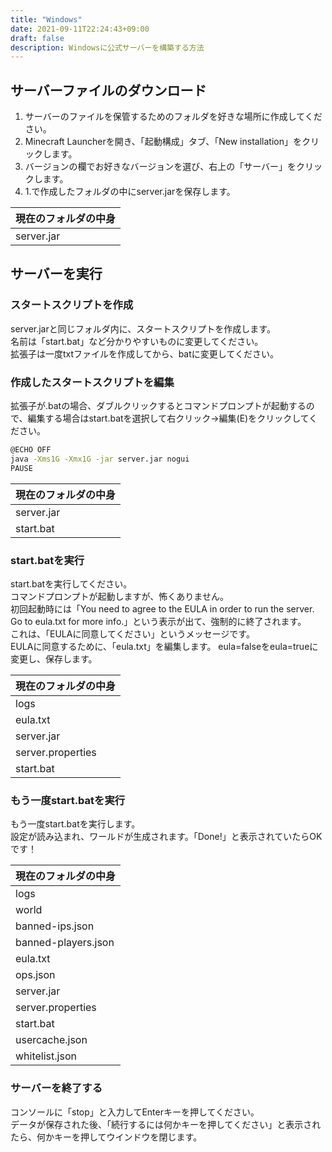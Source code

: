 ```yaml
---
title: "Windows"
date: 2021-09-11T22:24:43+09:00
draft: false
description: Windowsに公式サーバーを構築する方法
---
```


## サーバーファイルのダウンロード
1. サーバーのファイルを保管するためのフォルダを好きな場所に作成してください。
2. Minecraft Launcherを開き、「起動構成」タブ、「New installation」をクリックします。
3. バージョンの欄でお好きなバージョンを選び、右上の「サーバー」をクリックします。
4. 1.で作成したフォルダの中にserver.jarを保存します。

|現在のフォルダの中身|
|---|
|server.jar|

## サーバーを実行
### スタートスクリプトを作成  
server.jarと同じフォルダ内に、スタートスクリプトを作成します。  
名前は「start.bat」など分かりやすいものに変更してください。  
拡張子は一度txtファイルを作成してから、batに変更してください。
### 作成したスタートスクリプトを編集  
拡張子が.batの場合、ダブルクリックするとコマンドプロンプトが起動するので、編集する場合はstart.batを選択して右クリック→編集(E)をクリックしてください。
```bash
@ECHO OFF
java -Xms1G -Xmx1G -jar server.jar nogui
PAUSE
```

|現在のフォルダの中身|
|---|
|server.jar|
|start.bat|
### start.batを実行  
start.batを実行してください。  
コマンドプロンプトが起動しますが、怖くありません。  
初回起動時には「You need to agree to the EULA in order to run the server. Go to eula.txt for more info.」という表示が出て、強制的に終了されます。  
これは、「EULAに同意してください」というメッセージです。  
EULAに同意するために、「eula.txt」を編集します。
eula=falseをeula=trueに変更し、保存します。

|現在のフォルダの中身|
|---|
|logs|
|eula.txt|
|server.jar|
|server.properties|
|start.bat|
### もう一度start.batを実行
もう一度start.batを実行します。  
設定が読み込まれ、ワールドが生成されます。「Done!」と表示されていたらOKです！

|現在のフォルダの中身|
|---|
|logs|
|world|
|banned-ips.json|
|banned-players.json|
|eula.txt|
|ops.json|
|server.jar|
|server.properties|
|start.bat|
|usercache.json|
|whitelist.json|
### サーバーを終了する
コンソールに「stop」と入力してEnterキーを押してください。  
データが保存された後、「続行するには何かキーを押してください」と表示されたら、何かキーを押してウインドウを閉じます。